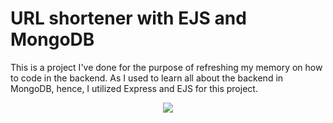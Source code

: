 # URL shortener with EJS and MongoDB

This is a project I've done for the purpose of refreshing my memory on how to code in the backend. As I used to learn all about the backend in MongoDB, hence, I utilized Express and EJS for this project. 

<p align='center'>
  <img src="https://imgur.com/opESDOw" />
 </p>

